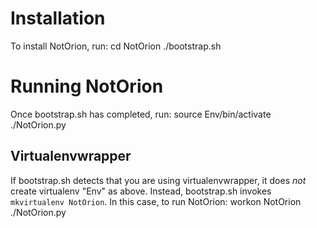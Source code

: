 # Installation #
To install NotOrion, run:
    cd NotOrion
    ./bootstrap.sh

# Running NotOrion #
Once bootstrap.sh has completed, run:
    source Env/bin/activate
    ./NotOrion.py

## Virtualenvwrapper ##
If bootstrap.sh detects that you are using virtualenvwrapper, it does *not* create virtualenv "Env" as above. Instead, bootstrap.sh invokes `mkvirtualenv NotOrion`. In this case, to run NotOrion:
    workon NotOrion
    ./NotOrion.py
